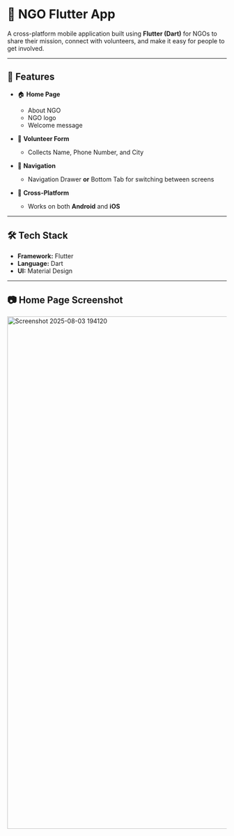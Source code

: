 # 🌟 NGO Flutter App

A cross-platform mobile application built using **Flutter (Dart)** for NGOs to share their mission, connect with volunteers, and make it easy for people to get involved.

---

## 📌 Features

- 🏠 **Home Page**
  - About NGO
  - NGO logo
  - Welcome message

- 📝 **Volunteer Form**
  - Collects Name, Phone Number, and City

- 📂 **Navigation**
  - Navigation Drawer **or** Bottom Tab for switching between screens

- 📱 **Cross-Platform**
  - Works on both **Android** and **iOS**

---

## 🛠 Tech Stack

- **Framework:** Flutter
- **Language:** Dart
- **UI:** Material Design

---
## 📷 Home Page Screenshot
<img width="2797" height="1175" alt="Screenshot 2025-08-03 194120" src="https://github.com/user-attachments/assets/f4c9c66b-7912-4e02-8c54-5eb9248f1af8" />


